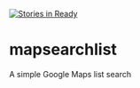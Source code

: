 [![Stories in Ready](https://badge.waffle.io/rfilipo/mapsearchlist.png?label=ready&title=Ready)](https://waffle.io/rfilipo/mapsearchlist)
# mapsearchlist
A simple Google Maps list search
